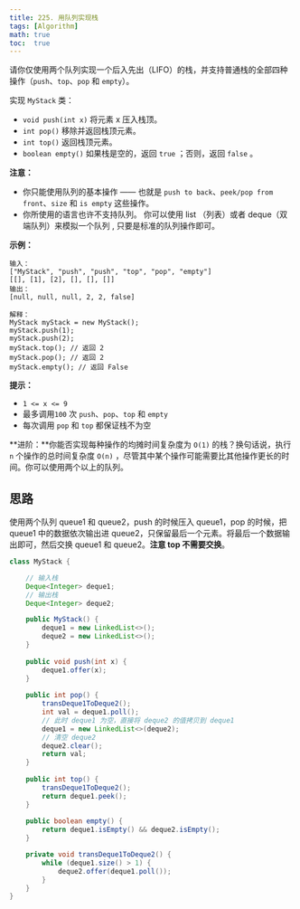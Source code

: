 ```yaml
---
title: 225. 用队列实现栈
tags: [Algorithm]
math: true
toc:  true
---
```


请你仅使用两个队列实现一个后入先出（LIFO）的栈，并支持普通栈的全部四种操作（`push`、`top`、`pop` 和 `empty`）。

实现 `MyStack` 类：

- `void push(int x)` 将元素 x 压入栈顶。
- `int pop()` 移除并返回栈顶元素。
- `int top()` 返回栈顶元素。
- `boolean empty()` 如果栈是空的，返回 `true` ；否则，返回 `false` 。

**注意：**

- 你只能使用队列的基本操作 —— 也就是 `push to back`、`peek/pop from front`、`size` 和 `is empty` 这些操作。
- 你所使用的语言也许不支持队列。 你可以使用 list （列表）或者 deque（双端队列）来模拟一个队列 , 只要是标准的队列操作即可。

**示例：**

```
输入：
["MyStack", "push", "push", "top", "pop", "empty"]
[[], [1], [2], [], [], []]
输出：
[null, null, null, 2, 2, false]

解释：
MyStack myStack = new MyStack();
myStack.push(1);
myStack.push(2);
myStack.top(); // 返回 2
myStack.pop(); // 返回 2
myStack.empty(); // 返回 False
```

**提示：**

- `1 <= x <= 9`
- 最多调用`100` 次 `push`、`pop`、`top` 和 `empty`
- 每次调用 `pop` 和 `top` 都保证栈不为空

**进阶：**你能否实现每种操作的均摊时间复杂度为 `O(1)` 的栈？换句话说，执行 `n` 个操作的总时间复杂度 `O(n)` ，尽管其中某个操作可能需要比其他操作更长的时间。你可以使用两个以上的队列。

## 思路

使用两个队列 queue1 和 queue2，push 的时候压入 queue1，pop 的时候，把 queue1 中的数据依次输出进 queue2，只保留最后一个元素。将最后一个数据输出即可，然后交换 queue1 和 queue2。**注意 top 不需要交换**。

```java
class MyStack {

    // 输入栈
    Deque<Integer> deque1;
    // 输出栈
    Deque<Integer> deque2;

    public MyStack() {
        deque1 = new LinkedList<>();
        deque2 = new LinkedList<>();
    }
    
    public void push(int x) {
        deque1.offer(x);
    }
    
    public int pop() {
        transDeque1ToDeque2();
        int val = deque1.poll();
        // 此时 deque1 为空，直接将 deque2 的值拷贝到 deque1
        deque1 = new LinkedList<>(deque2);
        // 清空 deque2
        deque2.clear();
        return val;
    }
    
    public int top() {
        transDeque1ToDeque2();
        return deque1.peek();
    }
    
    public boolean empty() {
        return deque1.isEmpty() && deque2.isEmpty();
    }

    private void transDeque1ToDeque2() {
        while (deque1.size() > 1) {
            deque2.offer(deque1.poll());
        }
    }
}
```

